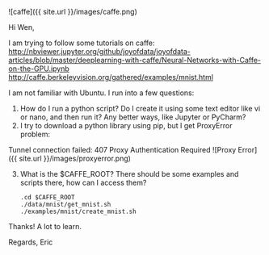 ![caffe]({{ site.url }}/images/caffe.png)


Hi Wen,

I am trying to follow some tutorials on caffe:
http://nbviewer.jupyter.org/github/joyofdata/joyofdata-articles/blob/master/deeplearning-with-caffe/Neural-Networks-with-Caffe-on-the-GPU.ipynb
http://caffe.berkeleyvision.org/gathered/examples/mnist.html

I am not familiar with Ubuntu.  I run into a few questions:
1.	How do I run a python script? Do I create it using some text editor like vi or nano, and then run it? Any better ways, like Jupyter or PyCharm?
2.	I try to download a python library using pip, but I get ProxyError problem:

  Tunnel connection failed: 407 Proxy Authentication Required
 ![Proxy Error]({{ site.url }}/images/proxyerror.png)
 
 
3.	What is the $CAFFE_ROOT? There should be some examples and scripts there, how can I access them?

        .cd $CAFFE_ROOT
        ./data/mnist/get_mnist.sh
        ./examples/mnist/create_mnist.sh


Thanks! A lot to learn.

Regards,
Eric
